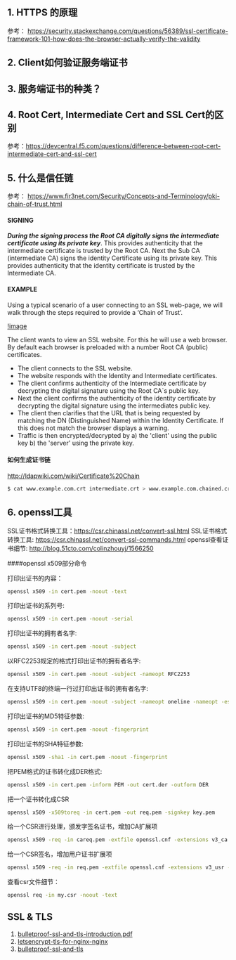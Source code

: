 
## 1. HTTPS 的原理

参考： https://security.stackexchange.com/questions/56389/ssl-certificate-framework-101-how-does-the-browser-actually-verify-the-validity

## 2. Client如何验证服务端证书

## 3. 服务端证书的种类？

## 4. Root Cert, Intermediate Cert and SSL Cert的区别

参考：https://devcentral.f5.com/questions/difference-between-root-cert-intermediate-cert-and-ssl-cert

## 5. 什么是信任链

参考： https://www.fir3net.com/Security/Concepts-and-Terminology/pki-chain-of-trust.html

#### SIGNING

***During the signing process the Root CA digitally signs the intermediate certificate using its private key***. This provides authenticity that the intermediate certificate is trusted by the Root CA.
Next the Sub CA (intermediate CA) signs the identity Certificate using its private key. This provides authenticity that the identity certificate is trusted by the Intermediate CA.

#### EXAMPLE

Using a typical scenario of a user connecting to an SSL web-page, we will walk through the steps required to provide a ‘Chain of Trust’.

[!image](https://www.fir3net.com/images/legacy/PKI_ChainofTrust-Chain.png)
 
The client wants to view an SSL website. For this he will use a web browser. By default each browser is preloaded with a number Root CA (public) certificates.
+ The client connects to the SSL website.
+ The website responds with the Identity and Intermediate certificates.
+ The client confirms authenticity of the Intermediate certificate by decrypting the digital signature using the Root CA`s public key.
+ Next the client confirms the authenticity of the identity certificate by decrypting the digital signature using the intermediates public key.
+ The client then clarifies that the URL that is being requested by matching the DN (Distinguished Name) within the Identity Certificate. If this does not match the browser displays a warning.
+ Traffic is then encrypted/decrypted by a) the 'client' using the public key b) the 'server' using the private key.

#### 如何生成证书链

http://ldapwiki.com/wiki/Certificate%20Chain

```sh
$ cat www.example.com.crt intermediate.crt > www.example.com.chained.crt
```

## 6. openssl工具

SSL证书格式转换工具：https://csr.chinassl.net/convert-ssl.html
SSL证书格式转换工具: https://csr.chinassl.net/convert-ssl-commands.html
openssl查看证书细节: http://blog.51cto.com/colinzhouyj/1566250

####openssl x509部分命令

打印出证书的内容：

```sh
openssl x509 -in cert.pem -noout -text
```

打印出证书的系列号:

```sh
openssl x509 -in cert.pem -noout -serial
```

打印出证书的拥有者名字:

```sh
openssl x509 -in cert.pem -noout -subject
```

以RFC2253规定的格式打印出证书的拥有者名字:

```sh
openssl x509 -in cert.pem -noout -subject -nameopt RFC2253
```

在支持UTF8的终端一行过打印出证书的拥有者名字:

```sh
openssl x509 -in cert.pem -noout -subject -nameopt oneline -nameopt -escmsb
```

打印出证书的MD5特征参数:

```sh
openssl x509 -in cert.pem -noout -fingerprint
```

打印出证书的SHA特征参数:

```sh
openssl x509 -sha1 -in cert.pem -noout -fingerprint
```

把PEM格式的证书转化成DER格式:

```sh
openssl x509 -in cert.pem -inform PEM -out cert.der -outform DER
```

把一个证书转化成CSR

```sh
openssl x509 -x509toreq -in cert.pem -out req.pem -signkey key.pem
```

给一个CSR进行处理，颁发字签名证书，增加CA扩展项

```sh
openssl x509 -req -in careq.pem -extfile openssl.cnf -extensions v3_ca -signkey key.pem -out cacert.pem
```

给一个CSR签名，增加用户证书扩展项

```sh
openssl x509 -req -in req.pem -extfile openssl.cnf -extensions v3_usr -CA cacert.pem -CAkey key.pem -CAcreateserial
```

查看csr文件细节：

```sh
openssl req -in my.csr -noout -text
```

##  SSL & TLS

1. [bulletproof-ssl-and-tls-introduction.pdf](https://www.feistyduck.com/books/bulletproof-ssl-and-tls/bulletproof-ssl-and-tls-introduction.pdf)
2. [letsencrypt-tls-for-nginx-nginx](https://dzone.com/articles/letsencrypt-tls-for-nginx-nginx)
3. [bulletproof-ssl-and-tls](https://www.feistyduck.com/books/bulletproof-ssl-and-tls/)

